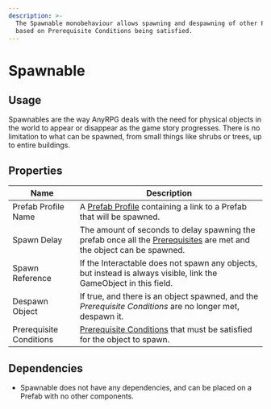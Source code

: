 ```yaml
---
description: >-
  The Spawnable monobehaviour allows spawning and despawning of other Prefabs
  based on Prerequisite Conditions being satisfied.
---
```


# Spawnable

## Usage

Spawnables are the way AnyRPG deals with the need for physical objects in the world to appear or disappear as the game story progresses.  There is no limitation to what can be spawned, from small things like shrubs or trees, up to entire buildings.

## Properties

| Name                    | Description                                                                                                                                                             |
| ----------------------- | ----------------------------------------------------------------------------------------------------------------------------------------------------------------------- |
| Prefab Profile Name     | A [Prefab Profile](../scriptable-objects/prefab-profile.md) containing a link to a Prefab that will be spawned.                                                         |
| Spawn Delay             | The amount of seconds to delay spawning the prefab once all the [Prerequisites](../shared-properties/prerequisite-conditions.md) are met and the object can be spawned. |
| Spawn Reference         | If the Interactable does not spawn any objects, but instead is always visible, link the GameObject in this field.                                                       |
| Despawn Object          | If true, and there is an object spawned, and the _Prerequisite Conditions_ are no longer met, despawn it.                                                               |
| Prerequisite Conditions | [Prerequisite Conditions](../shared-properties/prerequisite-conditions.md) that must be satisfied for the object to spawn.                                              |

## Dependencies

* Spawnable does not have any dependencies, and can be placed on a Prefab with no other components.
